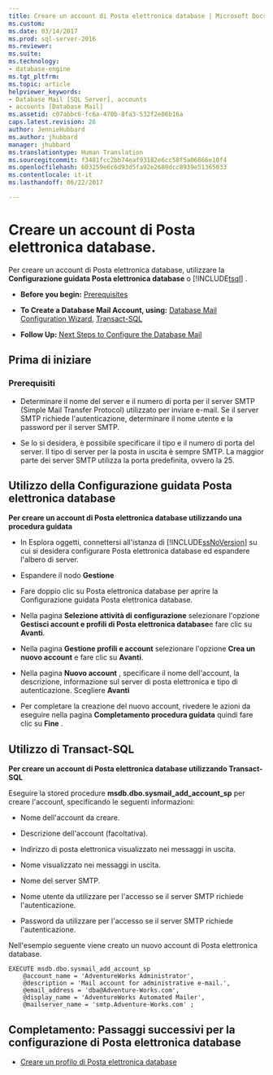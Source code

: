 ```yaml
---
title: Creare un account di Posta elettronica database | Microsoft Docs
ms.custom: 
ms.date: 03/14/2017
ms.prod: sql-server-2016
ms.reviewer: 
ms.suite: 
ms.technology:
- database-engine
ms.tgt_pltfrm: 
ms.topic: article
helpviewer_keywords:
- Database Mail [SQL Server], accounts
- accounts [Database Mail]
ms.assetid: c07abbc6-fc6a-470b-8fa3-532f2e06b16a
caps.latest.revision: 26
author: JennieHubbard
ms.author: jhubbard
manager: jhubbard
ms.translationtype: Human Translation
ms.sourcegitcommit: f3481fcc2bb74eaf93182e6cc58f5a06666e10f4
ms.openlocfilehash: 603259e6c6d93d5fa92e2680dcc8939e51365033
ms.contentlocale: it-it
ms.lasthandoff: 06/22/2017

---
```

# <a name="create-a-database-mail-account"></a>Creare un account di Posta elettronica database.
  Per creare un account di Posta elettronica database, utilizzare la **Configurazione guidata Posta elettronica database** o [!INCLUDE[tsql](../../includes/tsql-md.md)] .  
  
-   **Before you begin:**  [Prerequisites](#Prerequisites)  
  
-   **To Create a Database Mail Account, using:**  [Database Mail Configuration Wizard](#SSMSProcedure), [Transact-SQL](#TsqlProcedure)  
  
-   **Follow Up:**  [Next Steps to Configure the Database Mail](#FollowUp)  
  
##  <a name="BeforeYouBegin"></a> Prima di iniziare  
  
###  <a name="Prerequisites"></a> Prerequisiti  
  
-   Determinare il nome del server e il numero di porta per il server SMTP (Simple Mail Transfer Protocol) utilizzato per inviare e-mail. Se il server SMTP richiede l'autenticazione, determinare il nome utente e la password per il server SMTP.  
  
-   Se lo si desidera, è possibile specificare il tipo e il numero di porta del server. Il tipo di server per la posta in uscita è sempre SMTP. La maggior parte dei server SMTP utilizza la porta predefinita, ovvero la 25.  
  
##  <a name="SSMSProcedure"></a> Utilizzo della Configurazione guidata Posta elettronica database  
 **Per creare un account di Posta elettronica database utilizzando una procedura guidata**  
  
-   In Esplora oggetti, connettersi all'istanza di [!INCLUDE[ssNoVersion](../../includes/ssnoversion-md.md)] su cui si desidera configurare Posta elettronica database ed espandere l'albero di server.  
  
-   Espandere il nodo **Gestione**  
  
-   Fare doppio clic su Posta elettronica database per aprire la Configurazione guidata Posta elettronica database.  
  
-   Nella pagina **Selezione attività di configurazione** selezionare l'opzione **Gestisci account e profili di Posta elettronica database**e fare clic su **Avanti**.  
  
-   Nella pagina **Gestione profili e account** selezionare l'opzione **Crea un nuovo account** e fare clic su **Avanti**.  
  
-   Nella pagina **Nuovo account** , specificare il nome dell'account, la descrizione, informazione sul server di posta elettronica e tipo di autenticazione. Scegliere **Avanti**  
  
-   Per completare la creazione del nuovo account, rivedere le azioni da eseguire nella pagina **Completamento procedura guidata** quindi fare clic su **Fine** .  
  
##  <a name="TsqlProcedure"></a> Utilizzo di Transact-SQL  
 **Per creare un account di Posta elettronica database utilizzando Transact-SQL**  
  
 Eseguire la stored procedure **msdb.dbo.sysmail_add_account_sp** per creare l'account, specificando le seguenti informazioni:  
  
-   Nome dell'account da creare.  
  
-   Descrizione dell'account (facoltativa).  
  
-   Indirizzo di posta elettronica visualizzato nei messaggi in uscita.  
  
-   Nome visualizzato nei messaggi in uscita.  
  
-   Nome del server SMTP.  
  
-   Nome utente da utilizzare per l'accesso se il server SMTP richiede l'autenticazione.  
  
-   Password da utilizzare per l'accesso se il server SMTP richiede l'autenticazione.  
  
 Nell'esempio seguente viene creato un nuovo account di Posta elettronica database.  
  
```  
EXECUTE msdb.dbo.sysmail_add_account_sp  
    @account_name = 'AdventureWorks Administrator',  
    @description = 'Mail account for administrative e-mail.',  
    @email_address = 'dba@Adventure-Works.com',  
    @display_name = 'AdventureWorks Automated Mailer',  
    @mailserver_name = 'smtp.Adventure-Works.com' ;  
```  
  
##  <a name="FollowUp"></a> Completamento: Passaggi successivi per la configurazione di Posta elettronica database  
  
-   [Creare un profilo di Posta elettronica database](../../relational-databases/database-mail/create-a-database-mail-profile.md)  
  
  
